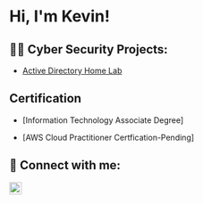 <h1>Hi, I'm Kevin! </h1>

<h2>👨‍💻 Cyber Security Projects:</h2>

- [Active Directory Home Lab](https://www.youtube.com/watch?v=a83ASGn_V_s)

<h2>Certification</h2>

- [Information Technology Associate Degree] 

- [AWS Cloud Practitioner Certfication-Pending]

<h2> 🤳 Connect with me:</h2>



[<img align="left" alt="JoshMadakor | LinkedIn" width="22px" src="https://cdn.jsdelivr.net/npm/simple-icons@v3/icons/linkedin.svg" />][linkedin]

[gmail]: https://gmail.com/kj101india1988/
[twitter]: https://twitter.com/joshmadakor
[youtube]: https://www.youtube.com/c/joshmadakor
[instagram]: https://www.instagram.com/joshmadakor/
[linkedin]: https://linkedin.com/in/joshmadakor
